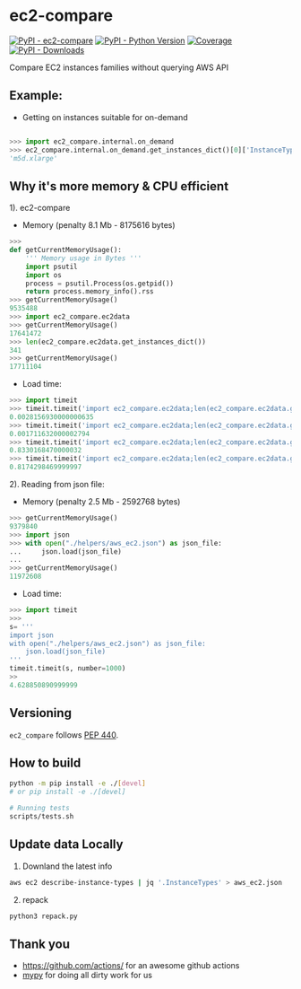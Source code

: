 # ec2-compare
[![PyPI - ec2-compare](https://img.shields.io/pypi/v/ec2-compare.svg?color=blue&label=ec2-compare)](https://pypi.org/project/ec2-compare)
[![PyPI - Python Version](https://img.shields.io/pypi/pyversions/ec2-compare.svg?color=blue)](https://pypi.org/project/ec2-compare)
[![Coverage](https://img.shields.io/codecov/c/github/weldpua2008/ec2-compare)](https://codecov.io/gh/weldpua2008/ec2-compare)
[![PyPI - Downloads](https://img.shields.io/pypi/dw/ec2-compare?color=blue)](https://pypistats.org/packages/ec2-compare)

Compare EC2 instances families without querying AWS API


## Example:

* Getting on instances suitable for on-demand

```python

>>> import ec2_compare.internal.on_demand
>>> ec2_compare.internal.on_demand.get_instances_dict()[0]['InstanceType']
'm5d.xlarge'

```

## Why it's more memory & CPU efficient

1). ec2-compare
* Memory (penalty 8.1 Mb - 8175616 bytes)
```python
>>>
def getCurrentMemoryUsage():
    ''' Memory usage in Bytes '''
    import psutil
    import os
    process = psutil.Process(os.getpid())
    return process.memory_info().rss
>>> getCurrentMemoryUsage()
9535488
>>> import ec2_compare.ec2data
>>> getCurrentMemoryUsage()
17641472
>>> len(ec2_compare.ec2data.get_instances_dict())
341
>>> getCurrentMemoryUsage()
17711104
```
*  Load time:
```python
>>> import timeit
>>> timeit.timeit('import ec2_compare.ec2data;len(ec2_compare.ec2data.get_instances_dict())', number=1)
0.0028156930000000635
>>> timeit.timeit('import ec2_compare.ec2data;len(ec2_compare.ec2data.get_instances_dict())', number=1)
0.001711632000002794
>>> timeit.timeit('import ec2_compare.ec2data;len(ec2_compare.ec2data.get_instances_dict())', number=1000)
0.8330168470000032
>>> timeit.timeit('import ec2_compare.ec2data;len(ec2_compare.ec2data.get_instances_dict())', number=1000)
0.8174298469999997
```

2). Reading from json file:

* Memory (penalty 2.5 Mb - 2592768 bytes)

```python
>>> getCurrentMemoryUsage()
9379840
>>> import json
>>> with open("./helpers/aws_ec2.json") as json_file:
...     json.load(json_file)
...
>>> getCurrentMemoryUsage()
11972608
```

* Load time:

```python
>>> import timeit
>>>
s= '''
import json
with open("./helpers/aws_ec2.json") as json_file:
    json.load(json_file)
'''
timeit.timeit(s, number=1000)
>>
4.628850890999999
```

## Versioning

`ec2_compare` follows
[PEP 440](https://www.python.org/dev/peps/pep-0440/).


## How to build

```bash
python -m pip install -e ./[devel]
# or pip install -e ./[devel]

# Running tests
scripts/tests.sh
```

## Update data Locally
1. Downland the latest info
````bash
aws ec2 describe-instance-types | jq '.InstanceTypes' > aws_ec2.json
````
2. repack
```bash
python3 repack.py
```

## Thank you
- https://github.com/actions/ for an awesome github actions
- [mypy](https://github.com/python/mypy) for doing all dirty work for us
